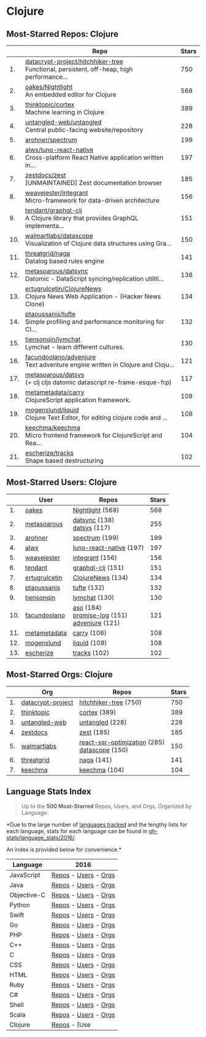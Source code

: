 # Clojure

## Most-Starred Repos: Clojure

| | Repo | Stars |
|---|---|---|
| 1. | [datacrypt-project/hitchhiker-tree](https://github.com/datacrypt-project/hitchhiker-tree) <br/>Functional, persistent, off-heap, high performance... | 750 |
| 2. | [oakes/Nightlight](https://github.com/oakes/Nightlight) <br/>An embedded editor for Clojure | 568 |
| 3. | [thinktopic/cortex](https://github.com/thinktopic/cortex) <br/>Machine learning in Clojure | 389 |
| 4. | [untangled-web/untangled](https://github.com/untangled-web/untangled) <br/>Central public-facing website/repository | 228 |
| 5. | [arohner/spectrum](https://github.com/arohner/spectrum)  | 199 |
| 6. | [alwx/luno-react-native](https://github.com/alwx/luno-react-native) <br/>Cross-platform React Native application written in... | 197 |
| 7. | [zestdocs/zest](https://github.com/zestdocs/zest) <br/>[UNMAINTAINED] Zest documentation browser | 185 |
| 8. | [weavejester/integrant](https://github.com/weavejester/integrant) <br/>Micro-framework for data-driven architecture | 156 |
| 9. | [tendant/graphql-clj](https://github.com/tendant/graphql-clj) <br/>A Clojure library that provides GraphQL implementa... | 151 |
| 10. | [walmartlabs/datascope](https://github.com/walmartlabs/datascope) <br/>Visualization of Clojure data structures using Gra... | 150 |
| 11. | [threatgrid/naga](https://github.com/threatgrid/naga) <br/>Datalog based rules engine | 141 |
| 12. | [metasoarous/datsync](https://github.com/metasoarous/datsync) <br/>Datomic - DataScript syncing/replication utiliti... | 138 |
| 13. | [ertugrulcetin/ClojureNews](https://github.com/ertugrulcetin/ClojureNews) <br/>Clojure News Web Application - (Hacker News Clone) | 134 |
| 14. | [ptaoussanis/tufte](https://github.com/ptaoussanis/tufte) <br/>Simple profiling and performance monitoring for Cl... | 132 |
| 15. | [tiensonqin/lymchat](https://github.com/tiensonqin/lymchat) <br/>Lymchat - learn different cultures. | 130 |
| 16. | [facundoolano/advenjure](https://github.com/facundoolano/advenjure) <br/>Text adventure engine written in Clojure and Cloju... | 121 |
| 17. | [metasoarous/datsys](https://github.com/metasoarous/datsys) <br/>(+ clj cljs datomic datascript re-frame-esque-frp) | 117 |
| 18. | [metametadata/carry](https://github.com/metametadata/carry) <br/>ClojureScript application framework. | 108 |
| 19. | [mogenslund/liquid](https://github.com/mogenslund/liquid) <br/>Clojure Text Editor, for editing clojure code and ... | 108 |
| 20. | [keechma/keechma](https://github.com/keechma/keechma) <br/>Micro frontend framework for ClojureScript and Rea... | 104 |
| 21. | [escherize/tracks](https://github.com/escherize/tracks) <br/>Shape based destructuring | 102 |

## Most-Starred Users: Clojure

| | User | Repos | Stars |
|---|---|---|---|
| 1. | [oakes](https://github.com/oakes)  | [Nightlight](https://github.com/oakes/Nightlight)  (568) <br/> | 568 |
| 2. | [metasoarous](https://github.com/metasoarous)  | [datsync](https://github.com/metasoarous/datsync)  (138) <br/>[datsys](https://github.com/metasoarous/datsys)  (117) <br/> | 255 |
| 3. | [arohner](https://github.com/arohner)  | [spectrum](https://github.com/arohner/spectrum)  (199) <br/> | 199 |
| 4. | [alwx](https://github.com/alwx)  | [luno-react-native](https://github.com/alwx/luno-react-native)  (197) <br/> | 197 |
| 5. | [weavejester](https://github.com/weavejester)  | [integrant](https://github.com/weavejester/integrant)  (156) <br/> | 156 |
| 6. | [tendant](https://github.com/tendant)  | [graphql-clj](https://github.com/tendant/graphql-clj)  (151) <br/> | 151 |
| 7. | [ertugrulcetin](https://github.com/ertugrulcetin)  | [ClojureNews](https://github.com/ertugrulcetin/ClojureNews)  (134) <br/> | 134 |
| 8. | [ptaoussanis](https://github.com/ptaoussanis)  | [tufte](https://github.com/ptaoussanis/tufte)  (132) <br/> | 132 |
| 9. | [tiensonqin](https://github.com/tiensonqin)  | [lymchat](https://github.com/tiensonqin/lymchat)  (130) <br/> | 130 |
| 10. | [facundoolano](https://github.com/facundoolano)  | [aso](https://github.com/facundoolano/aso)  (184) <br/>[promise-log](https://github.com/facundoolano/promise-log)  (151) <br/>[advenjure](https://github.com/facundoolano/advenjure)  (121) <br/> | 121 |
| 11. | [metametadata](https://github.com/metametadata)  | [carry](https://github.com/metametadata/carry)  (108) <br/> | 108 |
| 12. | [mogenslund](https://github.com/mogenslund)  | [liquid](https://github.com/mogenslund/liquid)  (108) <br/> | 108 |
| 13. | [escherize](https://github.com/escherize)  | [tracks](https://github.com/escherize/tracks)  (102) <br/> | 102 |

## Most-Starred Orgs: Clojure

| | Org | Repos | Stars |
|---|---|---|---|
| 1. | [datacrypt-project](https://github.com/datacrypt-project)  | [hitchhiker-tree](https://github.com/datacrypt-project/hitchhiker-tree)  (750) <br/> | 750 |
| 2. | [thinktopic](https://github.com/thinktopic)  | [cortex](https://github.com/thinktopic/cortex)  (389) <br/> | 389 |
| 3. | [untangled-web](https://github.com/untangled-web)  | [untangled](https://github.com/untangled-web/untangled)  (228) <br/> | 228 |
| 4. | [zestdocs](https://github.com/zestdocs)  | [zest](https://github.com/zestdocs/zest)  (185) <br/> | 185 |
| 5. | [walmartlabs](https://github.com/walmartlabs)  | [react-ssr-optimization](https://github.com/walmartlabs/react-ssr-optimization)  (285) <br/>[datascope](https://github.com/walmartlabs/datascope)  (150) <br/> | 150 |
| 6. | [threatgrid](https://github.com/threatgrid)  | [naga](https://github.com/threatgrid/naga)  (141) <br/> | 141 |
| 7. | [keechma](https://github.com/keechma)  | [keechma](https://github.com/keechma/keechma)  (104) <br/> | 104 |

## Language Stats Index


>Up to the **500 Most-Starred** Repos, Users, and Orgs, Organized by Language.

*Due to the large number of [languages tracked](#which-languages-are-tracked) and the lengthy lists for each language, stats for each language can be found in [gh-stats/language_stats/2016/](https://github.com/donnemartin/gh-stats/tree/master/language_stats/2016).

An index is provided below for convenience.*


| Language | 2016 |
|---|---|
| JavaScript | [Repos](https://github.com/donnemartin/gh-stats/blob/master/language_stats/2016/javascript.md#most-starred-repos-javascript) - [Users](https://github.com/donnemartin/gh-stats/blob/master/language_stats/2016/javascript.md#most-starred-users-javascript) - [Orgs](https://github.com/donnemartin/gh-stats/blob/master/language_stats/2016/javascript.md#most-starred-orgs-javascript) |
| Java | [Repos](https://github.com/donnemartin/gh-stats/blob/master/language_stats/2016/java.md#most-starred-repos-java) - [Users](https://github.com/donnemartin/gh-stats/blob/master/language_stats/2016/java.md#most-starred-users-java) - [Orgs](https://github.com/donnemartin/gh-stats/blob/master/language_stats/2016/java.md#most-starred-orgs-java) |
| Objective-C | [Repos](https://github.com/donnemartin/gh-stats/blob/master/language_stats/2016/objective-c.md#most-starred-repos-objective-c) - [Users](https://github.com/donnemartin/gh-stats/blob/master/language_stats/2016/objective-c.md#most-starred-users-objective-c) - [Orgs](https://github.com/donnemartin/gh-stats/blob/master/language_stats/2016/objective-c.md#most-starred-orgs-objective-c) |
| Python | [Repos](https://github.com/donnemartin/gh-stats/blob/master/language_stats/2016/python.md#most-starred-repos-python) - [Users](https://github.com/donnemartin/gh-stats/blob/master/language_stats/2016/python.md#most-starred-users-python) - [Orgs](https://github.com/donnemartin/gh-stats/blob/master/language_stats/2016/python.md#most-starred-orgs-python) |
| Swift | [Repos](https://github.com/donnemartin/gh-stats/blob/master/language_stats/2016/swift.md#most-starred-repos-swift) - [Users](https://github.com/donnemartin/gh-stats/blob/master/language_stats/2016/swift.md#most-starred-users-swift) - [Orgs](https://github.com/donnemartin/gh-stats/blob/master/language_stats/2016/swift.md#most-starred-orgs-swift) |
| Go | [Repos](https://github.com/donnemartin/gh-stats/blob/master/language_stats/2016/go.md#most-starred-repos-go) - [Users](https://github.com/donnemartin/gh-stats/blob/master/language_stats/2016/go.md#most-starred-users-go) - [Orgs](https://github.com/donnemartin/gh-stats/blob/master/language_stats/2016/go.md#most-starred-orgs-go) |
| PHP | [Repos](https://github.com/donnemartin/gh-stats/blob/master/language_stats/2016/php.md#most-starred-repos-php) - [Users](https://github.com/donnemartin/gh-stats/blob/master/language_stats/2016/php.md#most-starred-users-php) - [Orgs](https://github.com/donnemartin/gh-stats/blob/master/language_stats/2016/php.md#most-starred-orgs-php) |
| C++ | [Repos](https://github.com/donnemartin/gh-stats/blob/master/language_stats/2016/c++.md#most-starred-repos-c++) - [Users](https://github.com/donnemartin/gh-stats/blob/master/language_stats/2016/c++.md#most-starred-users-c++) - [Orgs](https://github.com/donnemartin/gh-stats/blob/master/language_stats/2016/c++.md#most-starred-orgs-c++) |
| C | [Repos](https://github.com/donnemartin/gh-stats/blob/master/language_stats/2016/c.md#most-starred-repos-c) - [Users](https://github.com/donnemartin/gh-stats/blob/master/language_stats/2016/c.md#most-starred-users-c) - [Orgs](https://github.com/donnemartin/gh-stats/blob/master/language_stats/2016/c.md#most-starred-orgs-c) |
| CSS | [Repos](https://github.com/donnemartin/gh-stats/blob/master/language_stats/2016/css.md#most-starred-repos-css) - [Users](https://github.com/donnemartin/gh-stats/blob/master/language_stats/2016/css.md#most-starred-users-css) - [Orgs](https://github.com/donnemartin/gh-stats/blob/master/language_stats/2016/css.md#most-starred-orgs-css) |
| HTML | [Repos](https://github.com/donnemartin/gh-stats/blob/master/language_stats/2016/html.md#most-starred-repos-html) - [Users](https://github.com/donnemartin/gh-stats/blob/master/language_stats/2016/html.md#most-starred-users-html) - [Orgs](https://github.com/donnemartin/gh-stats/blob/master/language_stats/2016/html.md#most-starred-orgs-html) |
| Ruby | [Repos](https://github.com/donnemartin/gh-stats/blob/master/language_stats/2016/ruby.md#most-starred-repos-ruby) - [Users](https://github.com/donnemartin/gh-stats/blob/master/language_stats/2016/ruby.md#most-starred-users-ruby) - [Orgs](https://github.com/donnemartin/gh-stats/blob/master/language_stats/2016/ruby.md#most-starred-orgs-ruby) |
| C# | [Repos](https://github.com/donnemartin/gh-stats/blob/master/language_stats/2016/c#.md#most-starred-repos-c#) - [Users](https://github.com/donnemartin/gh-stats/blob/master/language_stats/2016/c#.md#most-starred-users-c#) - [Orgs](https://github.com/donnemartin/gh-stats/blob/master/language_stats/2016/c#.md#most-starred-orgs-c#) |
| Shell | [Repos](https://github.com/donnemartin/gh-stats/blob/master/language_stats/2016/shell.md#most-starred-repos-shell) - [Users](https://github.com/donnemartin/gh-stats/blob/master/language_stats/2016/shell.md#most-starred-users-shell) - [Orgs](https://github.com/donnemartin/gh-stats/blob/master/language_stats/2016/shell.md#most-starred-orgs-shell) |
| Scala | [Repos](https://github.com/donnemartin/gh-stats/blob/master/language_stats/2016/scala.md#most-starred-repos-scala) - [Users](https://github.com/donnemartin/gh-stats/blob/master/language_stats/2016/scala.md#most-starred-users-scala) - [Orgs](https://github.com/donnemartin/gh-stats/blob/master/language_stats/2016/scala.md#most-starred-orgs-scala) |
| Clojure | [Repos](https://github.com/donnemartin/gh-stats/blob/master/language_stats/2016/clojure.md#most-starred-repos-clojure) - [Use